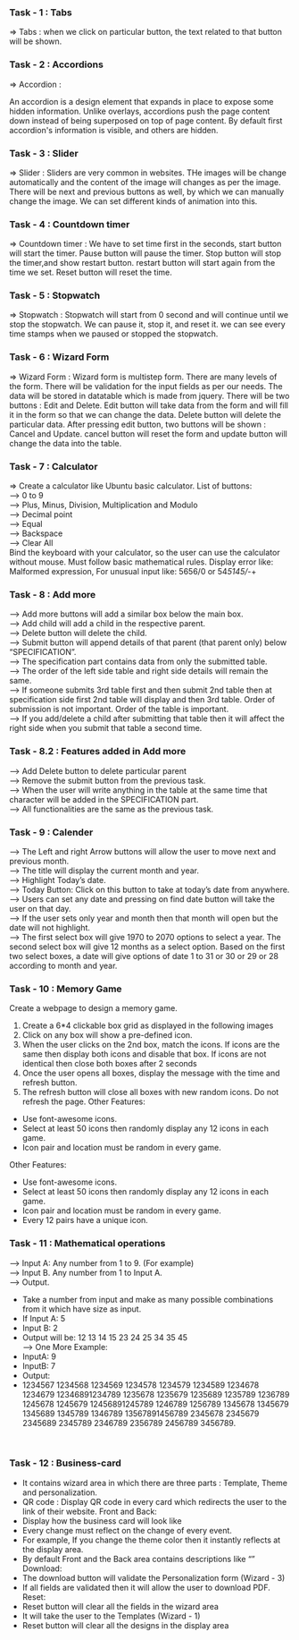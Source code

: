 ### Task - 1 : Tabs

=> Tabs : when we click on particular button, the text related to that button will be shown. 
<br>

### Task - 2 : Accordions

=> Accordion : 

An accordion is a design element that expands in place to expose some hidden information. Unlike overlays, accordions push the page content down instead of being superposed on top of page content.
By default first accordion's information is visible, and others are hidden.
<br>

### Task - 3 : Slider

=> Slider : Sliders are very common in websites. THe images will be change automatically and the content of the image will changes as per the image. There will be next and previous buttons as well, by which we can manually change the image. We can set different kinds of animation into this.
<br>

### Task - 4 : Countdown timer

=> Countdown timer : We have to set time first in the seconds, start button will start the timer. Pause button will pause the timer. Stop button will stop the timer,and show restart button. restart button will start again from the time we set. Reset button will reset the time.
<br>

### Task - 5 : Stopwatch

=> Stopwatch : Stopwatch will start from 0 second and will continue until we stop the stopwatch. We can pause it, stop it, and reset it. we can see every time stamps when we paused or stopped the stopwatch.
<br>

### Task - 6 : Wizard Form

=> Wizard Form : Wizard form is multistep form. There are many levels of the form. There will be validation for the input fields as per our needs. The data will be stored in datatable which is made from jquery. There will be two buttons : Edit and Delete. Edit button will take data from the form and will fill it in the form so that we can change the data. Delete button will delete the particular data. After pressing edit button, two buttons will be shown : Cancel and Update. cancel button will reset the form and update button will change the data into the table.
<br>

### Task - 7 : Calculator

=> Create a calculator like Ubuntu basic calculator.
List of buttons:<br>
--> 0 to 9<br>
--> Plus, Minus, Division, Multiplication and Modulo <br>
--> Decimal point <br>
--> Equal<br>
--> Backspace<br>
--> Clear All<br>
Bind the keyboard with your calculator, so the user can use the calculator without mouse.
Must follow basic mathematical rules.
Display error like: Malformed expression, For unusual input like: 5656/0 or 54*5145/*-+
<br>

### Task - 8 : Add more

--> Add more buttons will add a similar box below the main box.<br>
--> Add child will add a child in the respective parent.<br>
--> Delete button will delete the child.<br>
--> Submit button will append details of that parent (that parent only) below “SPECIFICATION”.<br>
--> The specification part contains data from only the submitted table. <br>
--> The order of the left side table and right side details will remain the same.<br>
--> If someone submits 3rd table first and then submit 2nd table then at specification side first 2nd table will display and then 3rd table. Order of submission is not important. Order of the table is important.<br>
--> If you add/delete a child after submitting that table then it will affect the right side when you submit that table a second time.
<br>

### Task - 8.2 : Features added in Add more

--> Add Delete button to delete particular parent<br>
--> Remove the submit button from the previous task.<br>
--> When the user will write anything in the table at the same time that character will be added in the SPECIFICATION part.<br>
--> All functionalities are the same as the previous task.
<br>


### Task - 9 : Calender

--> The Left and right Arrow buttons will allow the user to move next and previous month.<br>
--> The title will display the current month and year.<br>
--> Highlight Today’s date.<br>
--> Today Button: Click on this button to take at today’s date from anywhere.<br>
--> Users can set any date and pressing on find date button will take the user on that day.<br>
--> If the user sets only year and month then that month will open but the date will not highlight.<br>
--> The first select box will give 1970 to 2070 options to select a year. The second select box will give 12 months as a select option. Based on the first two select boxes, a date will give options of date 1 to 31 or 30 or 29 or 28 according to month and year.
<br>


### Task - 10 : Memory Game

Create a webpage to design a memory game.
1. Create a 6*4 clickable box grid as displayed in the following images
2. Click on any box will show a pre-defined icon.
3. When the user clicks on the 2nd box, match the icons. If icons are the same
then display both icons and disable that box. If icons are not identical then 
close both boxes after 2 seconds
4. Once the user opens all boxes, display the message with the time and refresh
button.
5. The refresh button will close all boxes with new random icons. Do not refresh
the page.
Other Features:
- Use font-awesome icons.
- Select at least 50 icons then randomly display any 12 icons in each game.
- Icon pair and location must be random in every game.

Other Features:
- Use font-awesome icons.
- Select at least 50 icons then randomly display any 12 icons in each game.
- Icon pair and location must be random in every game.
- Every 12 pairs have a unique icon.


### Task - 11 : Mathematical operations

--> Input A: Any number from 1 to 9. (For example) <br>
--> Input B. Any number from 1 to Input A.<br>
--> Output. <br>
- Take a number from input and make as many possible combinations from it which have size as input.<br>
- If Input A: 5
- Input B: 2
- Output will be: 12 13 14 15 23 24 25 34 35 45 <br>
--> One More Example:<br>
- InputA: 9
- InputB: 7
- Output:
- 1234567 1234568 1234569 1234578 1234579 1234589 1234678 1234679 12346891234789 1235678 1235679 1235689 1235789 1236789 1245678 1245679 12456891245789 1246789 1256789 1345678 1345679 1345689 1345789 1346789 13567891456789 2345678 2345679 2345689 2345789 2346789 2356789 2456789 3456789.
<br>

### Task - 12 : Business-card

- It contains wizard area in which there are three parts : Template, Theme and personalization.
- QR code : Display QR code in every card which redirects the user to the link of their website.
Front and Back:
- Display how the business card will look like
- Every change must reflect on the change of every event.
- For example, If you change the theme color then it instantly reflects at the display
area.
- By default Front and the Back area contains descriptions like “<name of your
compnay>”
Download:
- The download button will validate the Personalization form (Wizard - 3)
- If all fields are validated then it will allow the user to download PDF.
Reset:
- Reset button will clear all the fields in the wizard area
- It will take the user to the Templates (Wizard - 1)
- Reset button will clear all the designs in the display area
